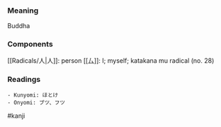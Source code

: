 ### Meaning

Buddha

### Components

[[Radicals/人|人]]: person [[厶]]: I; myself; katakana mu radical (no. 28)

### Readings

```
- Kunyomi: ほとけ
- Onyomi: ブツ、フツ
```

#kanji